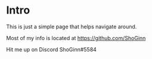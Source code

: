 # Intro

This is just a simple page that helps navigate around.

Most of my info is located at https://github.com/ShoGinn

Hit me up on Discord ShoGinn#5584
